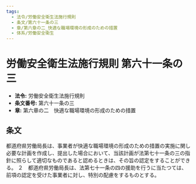 ```yaml
---
tags:
  - 法令/労働安全衛生法施行規則
  - 条文/第六十一条の三
  - 章/第六章の二_快適な職場環境の形成のための措置
  - 体系/労働安全衛生
---
```

# 労働安全衛生法施行規則 第六十一条の三

- **法令:** 労働安全衛生法施行規則
- **条文番号:** 第六十一条の三
- **章:** 第六章の二　快適な職場環境の形成のための措置

## 条文
都道府県労働局長は、事業者が快適な職場環境の形成のための措置の実施に関し必要な計画を作成し、提出した場合において、当該計画が法第七十一条の三の指針に照らして適切なものであると認めるときは、その旨の認定をすることができる。
２　都道府県労働局長は、法第七十一条の四の援助を行うに当たつては、前項の認定を受けた事業者に対し、特別の配慮をするものとする。

